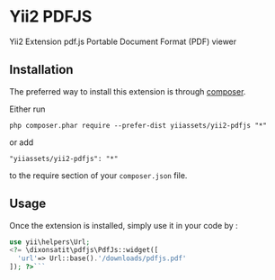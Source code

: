 Yii2 PDFJS
==========
Yii2 Extension  pdf.js Portable Document Format (PDF) viewer

Installation
------------

The preferred way to install this extension is through [composer](http://getcomposer.org/download/).

Either run

```
php composer.phar require --prefer-dist yiiassets/yii2-pdfjs "*"
```

or add

```
"yiiassets/yii2-pdfjs": "*"
```

to the require section of your `composer.json` file.


Usage
-----

Once the extension is installed, simply use it in your code by  :

```php
use yii\helpers\Url;
<?= \dixonsatit\pdfjs\PdfJs::widget([
  'url'=> Url::base().'/downloads/pdfjs.pdf'
]); ?>```
